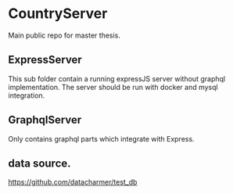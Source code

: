# CountryServer

Main public repo for master thesis.

## ExpressServer

This sub folder contain a running expressJS server without graphql implementation.
The server should be run with docker and mysql integration.

## GraphqlServer

Only contains graphql parts which integrate with Express.

## data source.

https://github.com/datacharmer/test_db
